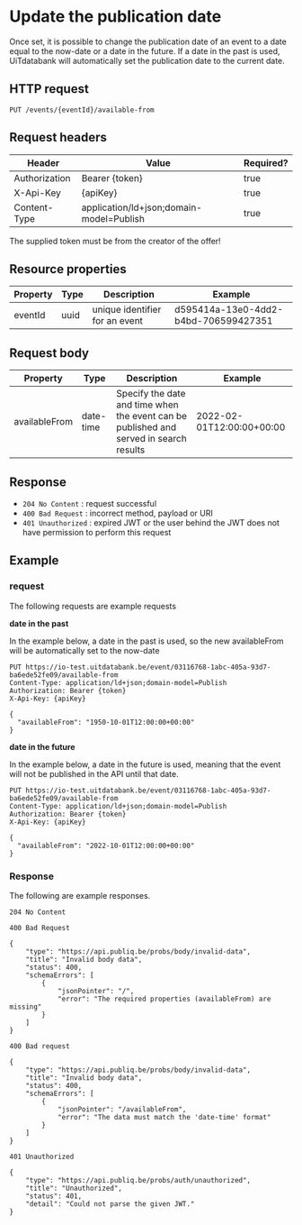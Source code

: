 ---
---

# Update the publication date

Once set, it is possible to change the publication date of an event to a date equal to the now-date or a date in the future. 
If a date in the past is used, UiTdatabank will automatically set the publication date to the current date.


## HTTP request

```
PUT /events/{eventId}/available-from
```

## Request headers

| Header        | Value            | Required? |
| ------------- | ---------------- | --------- |
| Authorization | Bearer {token}   | true      |
| X-Api-Key     | {apiKey}         | true      |
| Content-Type  | application/ld+json;domain-model=Publish | true |

The supplied token must be from the creator of the offer!

## Resource properties

| Property	| Type | Description | Example |
|--|--|--|--|
| eventId	| uuid | unique identifier for an event | d595414a-13e0-4dd2-b4bd-706599427351 |

## Request body

| Property	| Type | Description | Example |
|--|--|--|--|
| availableFrom | date-time | Specify the date and time when the event can be published and served in search results | 2022-02-01T12:00:00+00:00 |

## Response

* `204 No Content` : request successful
* `400 Bad Request` : incorrect method, payload or URI
* `401 Unauthorized` : expired JWT or the user behind the JWT does not have permission to perform this request

## Example

### request

The following requests are example requests


**date in the past**

In the example below, a date in the past is used, so the new availableFrom will be automatically set to the now-date
```
PUT https://io-test.uitdatabank.be/event/03116768-1abc-405a-93d7-ba6ede52fe09/available-from
Content-Type: application/ld+json;domain-model=Publish
Authorization: Bearer {token}
X-Api-Key: {apiKey}

{
  "availableFrom": "1950-10-01T12:00:00+00:00"
}
```

**date in the future**

In the example below, a date in the future is used, meaning that the event will not be published in the API until that date.
```
PUT https://io-test.uitdatabank.be/event/03116768-1abc-405a-93d7-ba6ede52fe09/available-from
Content-Type: application/ld+json;domain-model=Publish
Authorization: Bearer {token}
X-Api-Key: {apiKey}

{
  "availableFrom": "2022-10-01T12:00:00+00:00"
}
```



### Response

The following are example responses.

```
204 No Content
```

```
400 Bad Request

{
    "type": "https://api.publiq.be/probs/body/invalid-data",
    "title": "Invalid body data",
    "status": 400,
    "schemaErrors": [
        {
            "jsonPointer": "/",
            "error": "The required properties (availableFrom) are missing"
        }
    ]
}
```

```
400 Bad request

{
    "type": "https://api.publiq.be/probs/body/invalid-data",
    "title": "Invalid body data",
    "status": 400,
    "schemaErrors": [
        {
            "jsonPointer": "/availableFrom",
            "error": "The data must match the 'date-time' format"
        }
    ]
}
```

```
401 Unauthorized

{
    "type": "https://api.publiq.be/probs/auth/unauthorized",
    "title": "Unauthorized",
    "status": 401,
    "detail": "Could not parse the given JWT."
}
```

